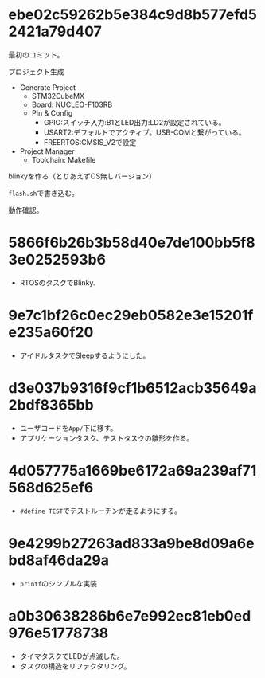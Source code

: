 # ebe02c59262b5e384c9d8b577efd52421a79d407

最初のコミット。

プロジェクト生成

* Generate Project
    + STM32CubeMX
    + Board: NUCLEO-F103RB
    + Pin & Config
        - GPIO:スイッチ入力:B1とLED出力:LD2が設定されている。
        - USART2:デフォルトでアクティブ。USB-COMと繋がっている。
        - FREERTOS:CMSIS_V2で設定
* Project Manager
    + Toolchain: Makefile

blinkyを作る（とりあえずOS無しバージョン）

`flash.sh`で書き込む。

動作確認。

# 5866f6b26b3b58d40e7de100bb5f83e0252593b6

* RTOSのタスクでBlinky.

# 9e7c1bf26c0ec29eb0582e3e15201fe235a60f20

* アイドルタスクでSleepするようにした。

# d3e037b9316f9cf1b6512acb35649a2bdf8365bb

* ユーザコードを`App/`下に移す。
* アプリケーションタスク、テストタスクの雛形を作る。

# 4d057775a1669be6172a69a239af71568d625ef6

* `#define TEST`でテストルーチンが走るようにする。

# 9e4299b27263ad833a9be8d09a6ebd8af46da29a

* `printf`のシンプルな実装

# a0b30638286b6e7e992ec81eb0ed976e51778738

* タイマタスクでLEDが点滅した。
* タスクの構造をリファクタリング。
